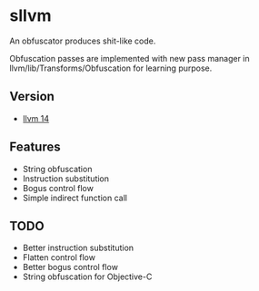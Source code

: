 # sllvm
An obfuscator produces shit-like code.

Obfuscation passes are implemented with new pass manager in llvm/lib/Transforms/Obfuscation for learning purpose.

## Version
- [llvm 14](https://github.com/KpwnZ/sllvm/tree/release/14.x)
## Features

- String obfuscation
- Instruction substitution
- Bogus control flow
- Simple indirect function call

## TODO
- Better instruction substitution
- Flatten control flow
- Better bogus control flow
- String obfuscation for Objective-C

